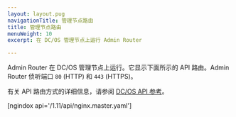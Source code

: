 ```yaml
---
layout: layout.pug
navigationTitle: 管理节点路由
title: 管理节点路由
menuWeight: 10
excerpt: 在 DC/OS 管理节点上运行 Admin Router

---
```

Admin Router 在 DC/OS 管理节点上运行。它显示下面所示的 API 路由。Admin Router 侦听端口 `80` (HTTP) 和 `443` (HTTPS)。

有关 API 路由方式的详细信息，请参阅 [DC/OS API 参考](/cn/1.11/api/)。



[ngindox api='/1.11/api/nginx.master.yaml']
